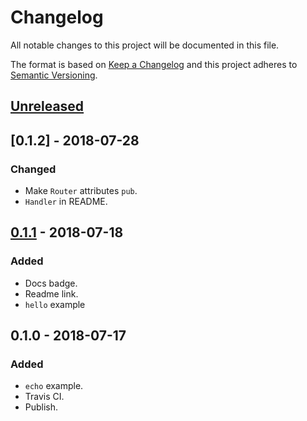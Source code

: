 # Changelog
All notable changes to this project will be documented in this file.

The format is based on [Keep a Changelog](http://keepachangelog.com/en/1.0.0/)
and this project adheres to [Semantic Versioning](http://semver.org/spec/v2.0.0.html).

## [Unreleased]

## [0.1.2] - 2018-07-28
### Changed
- Make `Router` attributes `pub`.
- `Handler` in README.

## [0.1.1] - 2018-07-18
### Added
- Docs badge.
- Readme link.
- `hello` example

## 0.1.0 - 2018-07-17
### Added
- `echo` example.
- Travis CI.
- Publish.

[Unreleased]: https://github.com/SunDoge/radix-router/compare/v0.1.1...HEAD
[0.1.1]: https://github.com/SunDoge/radix-router/compare/v0.1.0...v0.1.1


